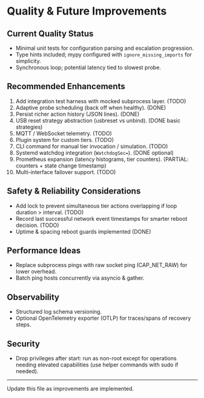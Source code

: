 # Quality & Future Improvements

## Current Quality Status
- Minimal unit tests for configuration parsing and escalation progression.
- Type hints included; mypy configured with `ignore_missing_imports` for simplicity.
- Synchronous loop; potential latency tied to slowest probe.

## Recommended Enhancements
1. Add integration test harness with mocked subprocess layer. (TODO)
2. Adaptive probe scheduling (back off when healthy). (DONE)
3. Persist richer action history (JSON lines). (DONE)
4. USB reset strategy abstraction (usbreset vs unbind). (DONE basic strategies)
5. MQTT / WebSocket telemetry. (TODO)
6. Plugin system for custom tiers. (TODO)
7. CLI command for manual tier invocation / simulation. (TODO)
8. Systemd watchdog integration (`WatchdogSec=`). (DONE optional)
9. Prometheus expansion (latency histograms, tier counters). (PARTIAL: counters + state change timestamp)
10. Multi-interface failover support. (TODO)

## Safety & Reliability Considerations
- Add lock to prevent simultaneous tier actions overlapping if loop duration > interval. (TODO)
- Record last successful network event timestamps for smarter reboot decision. (TODO)
- Uptime & spacing reboot guards implemented (DONE)

## Performance Ideas
- Replace subprocess pings with raw socket ping (CAP_NET_RAW) for lower overhead.
- Batch ping hosts concurrently via asyncio & gather.

## Observability
- Structured log schema versioning.
- Optional OpenTelemetry exporter (OTLP) for traces/spans of recovery steps.

## Security
- Drop privileges after start: run as non-root except for operations needing elevated capabilities (use helper commands with sudo if needed).

---
Update this file as improvements are implemented.
